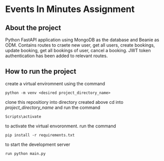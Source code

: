 # Events In Minutes Assignment 
## About the project
Python FastAPI application using MongoDB as the database and Beanie as ODM.
Contains routes to craete new user, get all users, create bookings, update booking, get all bookings of user, cancel a booking.
JWT token authentication has been added to relevant routes.

## How to run the project
create a virtual enviromnent using the command
```
python -m venv <desired project_directory_name>
```
clone this repositiory into directory created above
cd into _project_directory_name_ and run the command
```
Scripts\activate
```
to activate the virtual envoronment.
run the command
```
pip install -r requirements.txt
```
to start the development server
```
run python main.py
```
